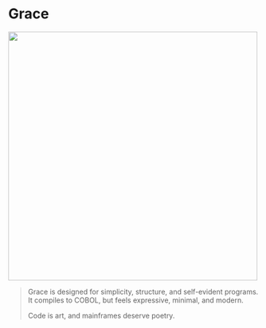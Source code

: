 # Grace

<img src="https://www.ufrgs.br/enigma/wp-content/uploads/2021/06/ghcobol.jpg" width="500">

> Grace is designed for simplicity, structure, and self-evident programs.  
> It compiles to COBOL, but feels expressive, minimal, and modern. 
>
> Code is art, and mainframes deserve poetry.  
